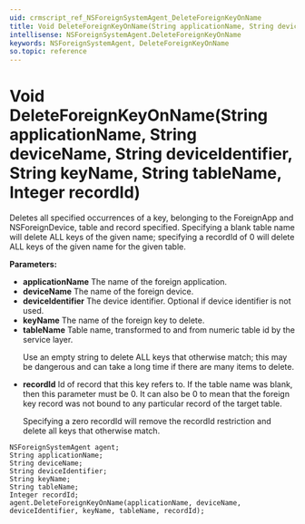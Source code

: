 ```yaml
---
uid: crmscript_ref_NSForeignSystemAgent_DeleteForeignKeyOnName
title: Void DeleteForeignKeyOnName(String applicationName, String deviceName, String deviceIdentifier, String keyName, String tableName, Integer recordId)
intellisense: NSForeignSystemAgent.DeleteForeignKeyOnName
keywords: NSForeignSystemAgent, DeleteForeignKeyOnName
so.topic: reference
---
```


# Void DeleteForeignKeyOnName(String applicationName, String deviceName, String deviceIdentifier, String keyName, String tableName, Integer recordId)

Deletes all specified occurrences of a key, belonging to the ForeignApp and NSForeignDevice, table and record specified. Specifying a blank table name will delete ALL keys of the given name; specifying a recordId of 0 will delete ALL keys of the given name for the given table.

**Parameters:**
 - **applicationName** The name of the foreign application.
 - **deviceName** The name of the foreign device.
 - **deviceIdentifier** The device identifier. Optional if device identifier is not used.
 - **keyName** The name of the foreign key to delete.
 - **tableName** Table name, transformed to and from numeric table id by the service layer.<p/>Use an empty string to delete ALL keys that otherwise match; this may be dangerous and can take a long time if there are many items to delete.
 - **recordId** Id of record that this key refers to. If the table name was blank, then this parameter must be 0. It can also be 0 to mean that the foreign key record was not bound to any particular record of the target table.<p/>Specifying a zero recordId will remove the recordId restriction and delete all keys that otherwise match.

```crmscript
NSForeignSystemAgent agent;
String applicationName;
String deviceName;
String deviceIdentifier;
String keyName;
String tableName;
Integer recordId;
agent.DeleteForeignKeyOnName(applicationName, deviceName, deviceIdentifier, keyName, tableName, recordId);
```

